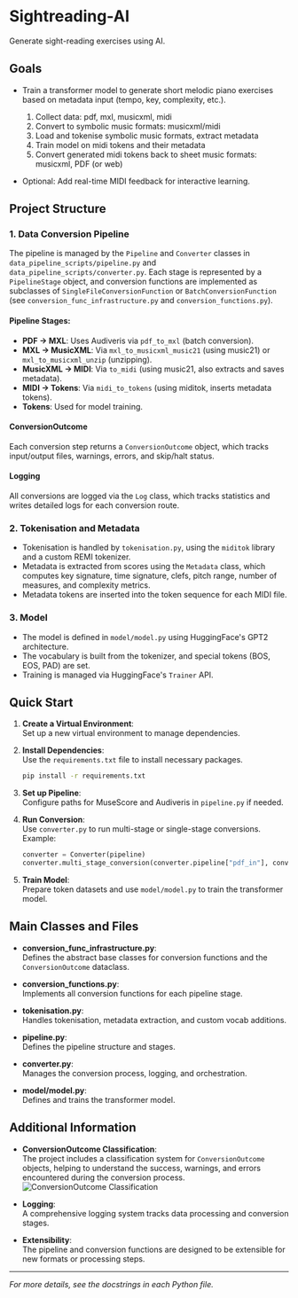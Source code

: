 # Sightreading-AI

Generate sight-reading exercises using AI.

## Goals
- Train a transformer model to generate short melodic piano exercises based on metadata input (tempo, key, complexity, etc.).
   1. Collect data: pdf, mxl, musicxml, midi
   2. Convert to symbolic music formats: musicxml/midi
   3. Load and tokenise symbolic music formats, extract metadata
   4. Train model on midi tokens and their metadata
   5. Convert generated midi tokens back to sheet music formats: musicxml, PDF (or web)

- Optional: Add real-time MIDI feedback for interactive learning.

## Project Structure

### 1. Data Conversion Pipeline

The pipeline is managed by the `Pipeline` and `Converter` classes in `data_pipeline_scripts/pipeline.py` and `data_pipeline_scripts/converter.py`. Each stage is represented by a `PipelineStage` object, and conversion functions are implemented as subclasses of `SingleFileConversionFunction` or `BatchConversionFunction` (see `conversion_func_infrastructure.py` and `conversion_functions.py`).

#### Pipeline Stages:
- **PDF → MXL**: Uses Audiveris via `pdf_to_mxl` (batch conversion).
- **MXL → MusicXML**: Via `mxl_to_musicxml_music21` (using music21) or `mxl_to_musicxml_unzip` (unzipping).
- **MusicXML → MIDI**: Via `to_midi` (using music21, also extracts and saves metadata).
- **MIDI → Tokens**: Via `midi_to_tokens` (using miditok, inserts metadata tokens).
- **Tokens**: Used for model training.

#### ConversionOutcome
Each conversion step returns a `ConversionOutcome` object, which tracks input/output files, warnings, errors, and skip/halt status.

#### Logging
All conversions are logged via the `Log` class, which tracks statistics and writes detailed logs for each conversion route.

### 2. Tokenisation and Metadata

- Tokenisation is handled by `tokenisation.py`, using the `miditok` library and a custom REMI tokenizer.
- Metadata is extracted from scores using the `Metadata` class, which computes key signature, time signature, clefs, pitch range, number of measures, and complexity metrics.
- Metadata tokens are inserted into the token sequence for each MIDI file.

### 3. Model

- The model is defined in `model/model.py` using HuggingFace's GPT2 architecture.
- The vocabulary is built from the tokenizer, and special tokens (BOS, EOS, PAD) are set.
- Training is managed via HuggingFace's `Trainer` API.

## Quick Start

1. **Create a Virtual Environment**:  
   Set up a new virtual environment to manage dependencies.

2. **Install Dependencies**:  
   Use the `requirements.txt` file to install necessary packages.
   ```bash
   pip install -r requirements.txt
   ```

3. **Set up Pipeline**:  
   Configure paths for MuseScore and Audiveris in `pipeline.py` if needed.

4. **Run Conversion**:  
   Use `converter.py` to run multi-stage or single-stage conversions. Example:
   ```python
   converter = Converter(pipeline)
   converter.multi_stage_conversion(converter.pipeline["pdf_in"], converter.pipeline["tokens"], overwrite=True, batch_if_possible=True)
   ```

5. **Train Model**:  
   Prepare token datasets and use `model/model.py` to train the transformer model.

## Main Classes and Files

- **conversion_func_infrastructure.py**:  
  Defines the abstract base classes for conversion functions and the `ConversionOutcome` dataclass.

- **conversion_functions.py**:  
  Implements all conversion functions for each pipeline stage.

- **tokenisation.py**:  
  Handles tokenisation, metadata extraction, and custom vocab additions.

- **pipeline.py**:  
  Defines the pipeline structure and stages.

- **converter.py**:  
  Manages the conversion process, logging, and orchestration.

- **model/model.py**:  
  Defines and trains the transformer model.

## Additional Information

- **ConversionOutcome Classification**:  
  The project includes a classification system for `ConversionOutcome` objects, helping to understand the success, warnings, and errors encountered during the conversion process. ![ConversionOutcome Classification](stuff/image.png)

- **Logging**:  
  A comprehensive logging system tracks data processing and conversion stages.

- **Extensibility**:  
  The pipeline and conversion functions are designed to be extensible for new formats or processing steps.

---

*For more details, see the docstrings in each Python file.*
